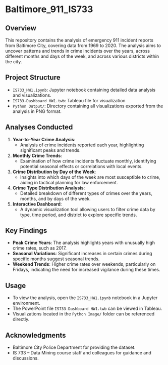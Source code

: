 # Baltimore_911_IS733

## Overview
This repository contains the analysis of emergency 911 incident reports from Baltimore City, covering data from 1969 to 2020. The analysis aims to uncover patterns and trends in crime incidents over the years, across different months and days of the week, and across various districts within the city.

## Project Structure
- `IS733_HW1.ipynb`: Jupyter notebook containing detailed data analysis and visualizations.
- `IS733-Dashboard HW1.twb`: Tableau file for visualization
- `Python Output/`: Directory containing all visualizations exported from the analysis in PNG format.

## Analyses Conducted
1. **Year-to-Year Crime Analysis**:
   - Analysis of crime incidents reported each year, highlighting significant peaks and trends.
2. **Monthly Crime Trends**:
   - Examination of how crime incidents fluctuate monthly, identifying potential seasonal effects or correlations with local events.
3. **Crime Distribution by Day of the Week**:
   - Insights into which days of the week are most susceptible to crime, aiding in tactical planning for law enforcement.
4. **Crime Type Distribution Analysis**:
   - Detailed breakdown of different types of crimes over the years, months, and by days of the week.
5. **Interactive Dashboard**:
   - A dynamic visualization tool allowing users to filter crime data by type, time period, and district to explore specific trends.

## Key Findings
- **Peak Crime Years**: The analysis highlights years with unusually high crime rates, such as 2017.
- **Seasonal Variations**: Significant increases in certain crimes during specific months suggest seasonal trends.
- **Weekend Trends**: Higher crime rates over weekends, particularly on Fridays, indicating the need for increased vigilance during these times.

## Usage
- To view the analysis, open the `IS733_HW1.ipynb` notebook in a Jupyter environment.
- The PowerPoint file `IS733-Dashboard HW1.twb` can be viewed in Tableau.
- Visualizations located in the `Python Image/` folder can be referenced directly.

## Acknowledgments
- Baltimore City Police Department for providing the dataset.
- IS 733 – Data Mining course staff and colleagues for guidance and discussions.

